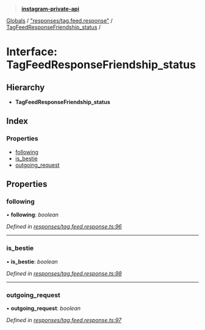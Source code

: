 > **[instagram-private-api](../README.md)**

[Globals](../README.md) / ["responses/tag.feed.response"](../modules/_responses_tag_feed_response_.md) / [TagFeedResponseFriendship_status](_responses_tag_feed_response_.tagfeedresponsefriendship_status.md) /

# Interface: TagFeedResponseFriendship_status

## Hierarchy

* **TagFeedResponseFriendship_status**

## Index

### Properties

* [following](_responses_tag_feed_response_.tagfeedresponsefriendship_status.md#following)
* [is_bestie](_responses_tag_feed_response_.tagfeedresponsefriendship_status.md#is_bestie)
* [outgoing_request](_responses_tag_feed_response_.tagfeedresponsefriendship_status.md#outgoing_request)

## Properties

###  following

• **following**: *boolean*

*Defined in [responses/tag.feed.response.ts:96](https://github.com/dilame/instagram-private-api/blob/e9c516c/src/responses/tag.feed.response.ts#L96)*

___

###  is_bestie

• **is_bestie**: *boolean*

*Defined in [responses/tag.feed.response.ts:98](https://github.com/dilame/instagram-private-api/blob/e9c516c/src/responses/tag.feed.response.ts#L98)*

___

###  outgoing_request

• **outgoing_request**: *boolean*

*Defined in [responses/tag.feed.response.ts:97](https://github.com/dilame/instagram-private-api/blob/e9c516c/src/responses/tag.feed.response.ts#L97)*